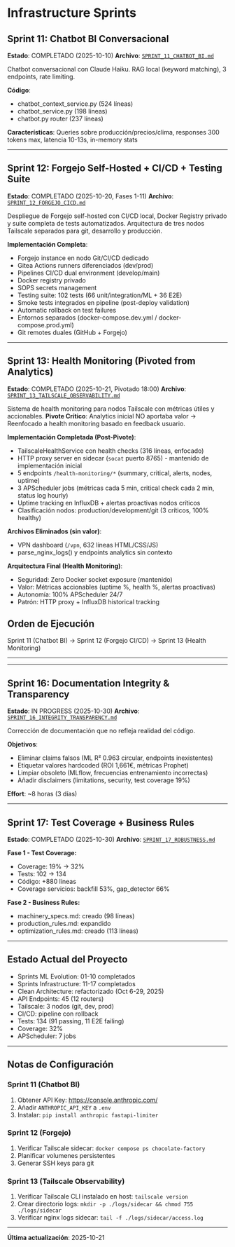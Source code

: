 # Infrastructure Sprints

## Sprint 11: Chatbot BI Conversacional

**Estado**: COMPLETADO (2025-10-10)
**Archivo**: [`SPRINT_11_CHATBOT_BI.md`](./SPRINT_11_CHATBOT_BI.md)

Chatbot conversacional con Claude Haiku. RAG local (keyword matching), 3 endpoints, rate limiting.

**Código**:
- chatbot_context_service.py (524 líneas)
- chatbot_service.py (198 líneas)
- chatbot.py router (237 líneas)

**Características**: Queries sobre producción/precios/clima, responses 300 tokens max, latencia 10-13s, in-memory stats

---

## Sprint 12: Forgejo Self-Hosted + CI/CD + Testing Suite

**Estado**: COMPLETADO (2025-10-20, Fases 1-11)
**Archivo**: [`SPRINT_12_FORGEJO_CICD.md`](./SPRINT_12_FORGEJO_CICD.md)

Despliegue de Forgejo self-hosted con CI/CD local, Docker Registry privado y suite completa de tests automatizados. Arquitectura de tres nodos Tailscale separados para git, desarrollo y producción.

**Implementación Completa**:
- Forgejo instance en nodo Git/CI/CD dedicado
- Gitea Actions runners diferenciados (dev/prod)
- Pipelines CI/CD dual environment (develop/main)
- Docker registry privado
- SOPS secrets management
- Testing suite: 102 tests (66 unit/integration/ML + 36 E2E)
- Smoke tests integrados en pipeline (post-deploy validation)
- Automatic rollback on test failures
- Entornos separados (docker-compose.dev.yml / docker-compose.prod.yml)
- Git remotes duales (GitHub + Forgejo)

---

## Sprint 13: Health Monitoring (Pivoted from Analytics)

**Estado**: COMPLETADO (2025-10-21, Pivotado 18:00)
**Archivo**: [`SPRINT_13_TAILSCALE_OBSERVABILITY.md`](./SPRINT_13_TAILSCALE_OBSERVABILITY.md)

Sistema de health monitoring para nodos Tailscale con métricas útiles y accionables. **Pivote Crítico**: Analytics inicial NO aportaba valor → Reenfocado a health monitoring basado en feedback usuario.

**Implementación Completada (Post-Pivote)**:
- TailscaleHealthService con health checks (316 líneas, enfocado)
- HTTP proxy server en sidecar (`socat` puerto 8765) - mantenido de implementación inicial
- 5 endpoints `/health-monitoring/*` (summary, critical, alerts, nodes, uptime)
- 3 APScheduler jobs (métricas cada 5 min, critical check cada 2 min, status log hourly)
- Uptime tracking en InfluxDB + alertas proactivas nodos críticos
- Clasificación nodos: production/development/git (3 críticos, 100% healthy)

**Archivos Eliminados (sin valor)**:
- VPN dashboard (`/vpn`, 632 líneas HTML/CSS/JS)
- parse_nginx_logs() y endpoints analytics sin contexto

**Arquitectura Final (Health Monitoring)**:
- Seguridad: Zero Docker socket exposure (mantenido)
- Valor: Métricas accionables (uptime %, health %, alertas proactivas)
- Autonomía: 100% APScheduler 24/7
- Patrón: HTTP proxy + InfluxDB historical tracking

## Orden de Ejecución

Sprint 11 (Chatbot BI) → Sprint 12 (Forgejo CI/CD) → Sprint 13 (Health Monitoring)

---

---

## Sprint 16: Documentation Integrity & Transparency

**Estado**: IN PROGRESS (2025-10-30)
**Archivo**: [`SPRINT_16_INTEGRITY_TRANSPARENCY.md`](./SPRINT_16_INTEGRITY_TRANSPARENCY.md)

Corrección de documentación que no refleja realidad del código.

**Objetivos**:
- Eliminar claims falsos (ML R² 0.963 circular, endpoints inexistentes)
- Etiquetar valores hardcoded (ROI 1,661€, métricas Prophet)
- Limpiar obsoleto (MLflow, frecuencias entrenamiento incorrectas)
- Añadir disclaimers (limitations, security, test coverage 19%)

**Effort**: ~8 horas (3 días)

---

## Sprint 17: Test Coverage + Business Rules

**Estado**: COMPLETADO (2025-10-30)
**Archivo**: [`SPRINT_17_ROBUSTNESS.md`](./SPRINT_17_ROBUSTNESS.md)

**Fase 1 - Test Coverage:**
- Coverage: 19% → 32%
- Tests: 102 → 134
- Código: +880 líneas
- Coverage servicios: backfill 53%, gap_detector 66%

**Fase 2 - Business Rules:**
- machinery_specs.md: creado (98 líneas)
- production_rules.md: expandido
- optimization_rules.md: creado (113 líneas)

---

## Estado Actual del Proyecto

- Sprints ML Evolution: 01-10 completados
- Sprints Infrastructure: 11-17 completados
- Clean Architecture: refactorizado (Oct 6-29, 2025)
- API Endpoints: 45 (12 routers)
- Tailscale: 3 nodos (git, dev, prod)
- CI/CD: pipeline con rollback
- Tests: 134 (91 passing, 11 E2E failing)
- Coverage: 32%
- APScheduler: 7 jobs

---

## Notas de Configuración

### Sprint 11 (Chatbot BI)
1. Obtener API Key: https://console.anthropic.com/
2. Añadir `ANTHROPIC_API_KEY` a `.env`
3. Instalar: `pip install anthropic fastapi-limiter`

### Sprint 12 (Forgejo)
1. Verificar Tailscale sidecar: `docker compose ps chocolate-factory`
2. Planificar volumenes persistentes
3. Generar SSH keys para git

### Sprint 13 (Tailscale Observability)
1. Verificar Tailscale CLI instalado en host: `tailscale version`
2. Crear directorio logs: `mkdir -p ./logs/sidecar && chmod 755 ./logs/sidecar`
3. Verificar nginx logs sidecar: `tail -f ./logs/sidecar/access.log`

---

**Última actualización**: 2025-10-21
